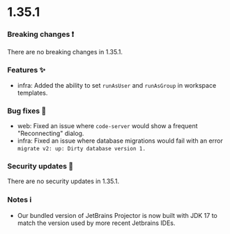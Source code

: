 # 1.35.1

### Breaking changes ❗

There are no breaking changes in 1.35.1.

### Features ✨

- infra: Added the ability to set `runAsUser` and `runAsGroup` in workspace
  templates.

### Bug fixes 🐛

- web: Fixed an issue where `code-server` would show a frequent "Reconnecting"
  dialog.
- infra: Fixed an issue where database migrations would fail with an error
  `migrate v2: up: Dirty database version 1.`

### Security updates 🔐

There are no security updates in 1.35.1.

### Notes ℹ️

- Our bundled version of JetBrains Projector is now built with JDK 17 to match
  the version used by more recent Jetbrains IDEs.
